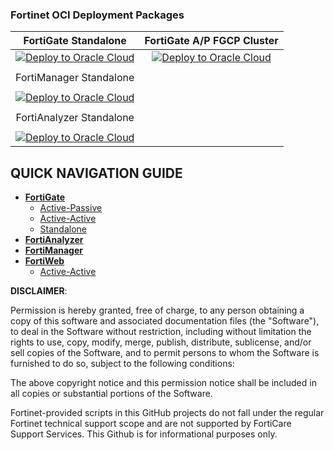 ### Fortinet OCI Deployment Packages

|FortiGate Standalone|FortiGate A/P FGCP Cluster|
|:-:|:-:|
|[![Deploy to Oracle Cloud](https://oci-resourcemanager-plugin.plugins.oci.oraclecloud.com/latest/deploy-to-oracle-cloud.svg)](https://cloud.oracle.com/resourcemanager/stacks/create?zipUrl=https://github.com/40net-cloud/fortinet-oci-solutions/releases/download/fgtstandalone/FortiGate_Standalone_Terraform_v1.0.zip)|[![Deploy to Oracle Cloud](https://oci-resourcemanager-plugin.plugins.oci.oraclecloud.com/latest/deploy-to-oracle-cloud.svg)](https://cloud.oracle.com/resourcemanager/stacks/create?zipUrl=https://github.com/40net-cloud/fortinet-oci-solutions/releases/download/fgtactivepassive/FortiGate_AP_FGCP_Terraform_v2.0.zip)|
|||||||||||||||
|FortiManager Standalone|
|||||||
|[![Deploy to Oracle Cloud](https://oci-resourcemanager-plugin.plugins.oci.oraclecloud.com/latest/deploy-to-oracle-cloud.svg)](https://cloud.oracle.com/resourcemanager/stacks/create?zipUrl=https://github.com/40net-cloud/fortinet-oci-solutions/releases/download/fmgstandalone/FortiManager_Standalone_Terraform_v1.0.zip)|
|||||
|FortiAnalyzer Standalone|
||
|[![Deploy to Oracle Cloud](https://oci-resourcemanager-plugin.plugins.oci.oraclecloud.com/latest/deploy-to-oracle-cloud.svg)](https://cloud.oracle.com/resourcemanager/stacks/create?zipUrl=https://github.com/40net-cloud/fortinet-oci-solutions/releases/download/fazstandalone/FortiAnalyzer_Standalone_Terraform_v1.0.zip)|

## QUICK NAVIGATION GUIDE #
- [**FortiGate**](FortiGate/)
  - [Active-Passive](FortiGate/Active-Passive/)
  - [Active-Active](FortiGate/Active-Active/)
  - [Standalone](FortiGate/Standalone/)
- [**FortiAnalyzer**](FortiAnalyzer/)
- [**FortiManager**](FortiManager/)
- [**FortiWeb**](FortiWeb/)
  - [Active-Active](FortiWeb/Active-Active/)

**DISCLAIMER**: 

Permission is hereby granted, free of charge, to any person obtaining a copy of this software and associated documentation files (the "Software"), to deal in the Software without restriction, including without limitation the rights to use, copy, modify, merge, publish, distribute, sublicense, and/or sell copies of the Software, and to permit persons to whom the Software is furnished to do so, subject to the following conditions:

The above copyright notice and this permission notice shall be included in all copies or substantial portions of the Software.

Fortinet-provided scripts in this  GitHub projects do not fall under the regular Fortinet technical support scope and are not supported by FortiCare Support Services.
This Github is for informational purposes only. 
